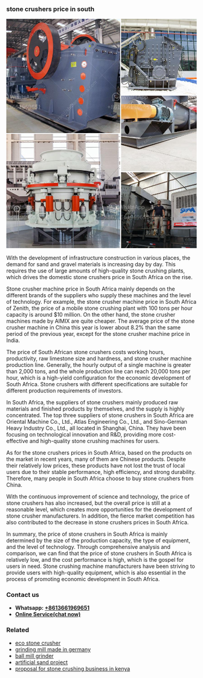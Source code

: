 <h3>stone crushers price in south</h3><img src='1704857153.jpg' alt=''><p>With the development of infrastructure construction in various places, the demand for sand and gravel materials is increasing day by day. This requires the use of large amounts of high-quality stone crushing plants, which drives the domestic stone crushers price in South Africa on the rise.</p><p>Stone crusher machine price in South Africa mainly depends on the different brands of the suppliers who supply these machines and the level of technology. For example, the stone crusher machine price in South Africa of Zenith, the price of a mobile stone crushing plant with 100 tons per hour capacity is around $10 million. On the other hand, the stone crusher machines made by AIMIX are quite cheaper. The average price of the stone crusher machine in China this year is lower about 8.2% than the same period of the previous year, except for the stone crusher machine price in India.</p><p>The price of South African stone crushers costs working hours, productivity, raw limestone size and hardness, and stone crusher machine production line. Generally, the hourly output of a single machine is greater than 2,000 tons, and the whole production line can reach 20,000 tons per hour, which is a high-yield configuration for the economic development of South Africa. Stone crushers with different specifications are suitable for different production requirements of investors.</p><p>In South Africa, the suppliers of stone crushers mainly produced raw materials and finished products by themselves, and the supply is highly concentrated. The top three suppliers of stone crushers in South Africa are Oriental Machine Co., Ltd., Atlas Engineering Co., Ltd., and Sino-German Heavy Industry Co., Ltd., all located in Shanghai, China. They have been focusing on technological innovation and R&D, providing more cost-effective and high-quality stone crushing machines for users.</p><p>As for the stone crushers prices in South Africa, based on the products on the market in recent years, many of them are Chinese products. Despite their relatively low prices, these products have not lost the trust of local users due to their stable performance, high efficiency, and strong durability. Therefore, many people in South Africa choose to buy stone crushers from China.</p><p>With the continuous improvement of science and technology, the price of stone crushers has also increased, but the overall price is still at a reasonable level, which creates more opportunities for the development of stone crusher manufacturers. In addition, the fierce market competition has also contributed to the decrease in stone crushers prices in South Africa.</p><p>In summary, the price of stone crushers in South Africa is mainly determined by the size of the production capacity, the type of equipment, and the level of technology. Through comprehensive analysis and comparison, we can find that the price of stone crushers in South Africa is relatively low, and the cost performance is high, which is the gospel for users in need. Stone crushing machine manufacturers have been striving to provide users with high-quality equipment, which is also essential in the process of promoting economic development in South Africa.</p><h3>Contact us</h3><ul><li><strong>Whatsapp:&nbsp;<a href="https://wa.me/8613661969651">+8613661969651</a></strong></li><li><a href="https://swt.shibang-china.com/?git&amp;zhl&amp;stone crushers price in south"><strong>Online Service(chat now)</strong></a></li></ul><h3>Related</h3><ul><li><a href='eco stone crusher.md'>eco stone crusher</a></li><li><a href='grinding mill made in germany.md'>grinding mill made in germany</a></li><li><a href='ball mill grinder.md'>ball mill grinder</a></li><li><a href='artificial sand project.md'>artificial sand project</a></li><li><a href='proposal for stone crushing business in kenya.md'>proposal for stone crushing business in kenya</a></li></ul>